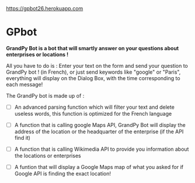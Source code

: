 https://gpbot26.herokuapp.com
# GPbot
**GrandPy Bot is a bot that will smartly answer on your questions about enterprises or locations !**


All you have to do is : Enter your text on the form and send your question to GrandPy bot ! (in French), or just send keywords like "google" or "Paris", everything will display on the Dialog Box, with the time corresponding to each message!


The GrandPy bot is made up of : 
 - [ ] An advanced parsing function which will filter your text and delete useless words, this function is optimized for the French language
 
 - [ ] A function that is calling google Maps API, GrandPy Bot will display the address of the location or the headquarter of the enterprise (if the API find it)
 
 - [ ] A function that is calling Wikimedia API to provide you information about the locations or enterprises
 
 - [ ] A funtion that will display a Google Maps map of what you asked for if Google API is finding the exact location!
